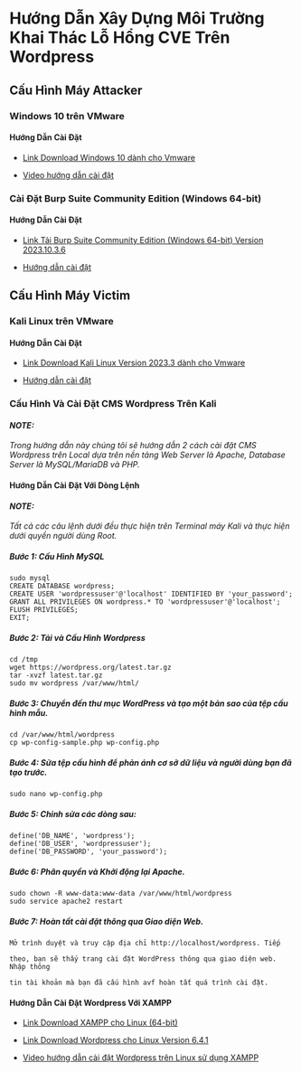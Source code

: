 # Hướng Dẫn Xây Dựng Môi Trường Khai Thác Lỗ Hổng CVE Trên Wordpress
## Cấu Hình Máy Attacker

### Windows 10 trên VMware

  #### Hướng Dẫn Cài Đặt

* [Link Download Windows 10 dành cho Vmware](https:/developer.microsoft.com/en-us/wind/downloads/virtual-machines/)

* [Video hướng dẫn cài đặt](https://www.youtube.com/watch?v=v0Af4UIFg_8)
### Cài Đặt Burp Suite Community Edition (Windows 64-bit)

  #### Hướng Dẫn Cài Đặt

- [Link Tải Burp Suite Community Edition (Windows 64-bit) Version 2023.10.3.6](https://portswigger.net/burp/communitydownload)

- [Hướng dẫn cài đặt](https://portswigger.net/burp/documentation/desktop/getting-started/download-and-install)

## Cấu Hình Máy Victim

### Kali Linux trên VMware

  #### Hướng Dẫn Cài Đặt

* [Link Download Kali Linux Version 2023.3 dành cho Vmware](https://www.kali.org/get-kali/#kali-installer-images)

* [Hướng dẫn cài đặt](https://www.kali.org/docs/virtualization/install-vmware-guest-vm/)
### Cấu Hình Và Cài Đặt CMS Wordpress Trên Kali
#### _NOTE:_ 
  _Trong hướng dẫn này chúng tôi sẽ hướng dẫn 2 cách cài đặt CMS Wordpress trên Local dựa trên nền tảng Web Server là Apache, Database Server là MySQL/MariaDB và PHP._

#### Hướng Dẫn Cài Đặt Với Dòng Lệnh 
#### _NOTE:_ 
  _Tất cả các câu lệnh dưới đều thực hiện trên Terminal máy Kali và thực hiện dưới quyền người dùng Root._
  ##### Bước 1: Cấu Hình MySQL
    sudo mysql
    CREATE DATABASE wordpress;
    CREATE USER 'wordpressuser'@'localhost' IDENTIFIED BY 'your_password';
    GRANT ALL PRIVILEGES ON wordpress.* TO 'wordpressuser'@'localhost';
    FLUSH PRIVILEGES;
    EXIT;
    
  ##### Bước 2: Tải và Cấu Hình Wordpress
    cd /tmp
    wget https://wordpress.org/latest.tar.gz
    tar -xvzf latest.tar.gz
    sudo mv wordpress /var/www/html/

  ##### Bước 3: Chuyển đến thư mục WordPress và tạo một bản sao của tệp cấu hình mẫu.
    cd /var/www/html/wordpress
    cp wp-config-sample.php wp-config.php

  ##### Bước 4: Sửa tệp cấu hình để phản ánh cơ sở dữ liệu và người dùng bạn đã tạo trước.
    sudo nano wp-config.php

  ##### Bước 5: Chỉnh sửa các dòng sau:
    define('DB_NAME', 'wordpress');
    define('DB_USER', 'wordpressuser');
    define('DB_PASSWORD', 'your_password');

  ##### Bước 6: Phân quyền và Khởi động lại Apache.
    sudo chown -R www-data:www-data /var/www/html/wordpress
    sudo service apache2 restart
    
##### Bước 7: Hoàn tất cài đặt thông qua Giao diện Web.
    Mở trình duyệt và truy cập địa chỉ http://localhost/wordpress. Tiếp
    
    theo, bạn sẽ thấy trang cài đặt WordPress thông qua giao diện web. Nhập thông
    
    tin tài khoản mà bạn đã cấu hình avf hoàn tất quá trình cài đặt.

#### Hướng Dẫn Cài Đặt Wordpress Với XAMPP

* [Link Download XAMPP cho Linux (64-bit) ](https://www.apachefriends.org/download.html)

* [Link Download Wordpress cho Linux Version 6.4.1](https://wordpress.org/download/)

* [Video hướng dẫn cài đặt Wordpress trên Linux sử dụng XAMPP](https://www.youtube.com/watch?v=N_xNkYv3SWc)

